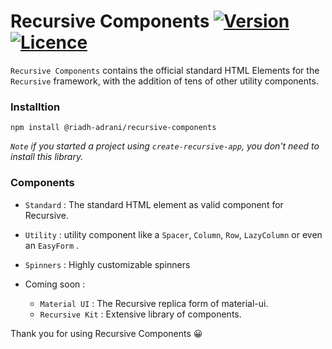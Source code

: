 # Recursive Components [![Version](https://img.shields.io/npm/v/@riadh-adrani/recursive-components?color=blue)](https://www.npmjs.com/package/@riadh-adrani/recursive-components) [![Licence](https://img.shields.io/npm/l/@riadh-adrani/recursive-components)](https://github.com/RiadhAdrani/recursive-components/blob/master/LICENSE)

`Recursive Components` contains the official standard HTML Elements for the `Recursive` framework, with the addition of tens of other utility components.

### Installtion

```
npm install @riadh-adrani/recursive-components
```

_`Note` if you started a project using `create-recursive-app`, you don't need to install this library._

### Components

-   `Standard` : The standard HTML element as valid component for Recursive.

-   `Utility` : utility component like a `Spacer`, `Column`, `Row`, `LazyColumn` or even an `EasyForm` .

-   `Spinners` : Highly customizable spinners

-   Coming soon :

    -   `Material UI` : The Recursive replica form of material-ui.
    -   `Recursive Kit` : Extensive library of components.

Thank you for using Recursive Components 😀
